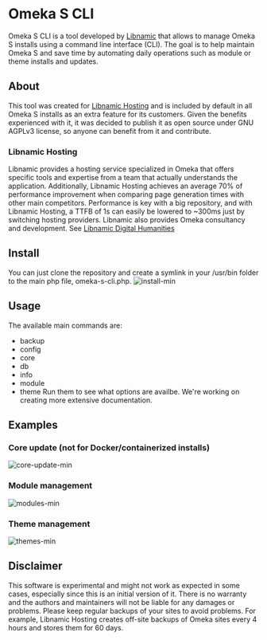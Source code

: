 # Omeka S CLI
Omeka S CLI is a tool developed by [Libnamic](https://libnamic.com/?utm_source=omeka-s-cli-repo) that allows to manage Omeka S installs using a command line interface (CLI). The goal is to help maintain Omeka S and save time by automating daily operations such as module or theme installs and updates.
## About
This tool was created for [Libnamic Hosting](https://hosting.libnamic.com/?utm_source=omeka-s-cli-repo) and is included by default in all Omeka S installs as an extra feature for its customers. Given the benefits experienced with it, it was decided to publish it as open source under GNU AGPLv3 license, so anyone can benefit from it and contribute.
### Libnamic Hosting
Libnamic provides a hosting service specialized in Omeka that offers specific tools and expertise from a team that actually understands the application. Additionally, Libnamic Hosting achieves an average 70% of performance improvement when comparing page generation times with other main competitors. Performance is key with a big repository, and with Libnamic Hosting, a TTFB of 1s can easily be lowered to ~300ms just by switching hosting providers. Libnamic also provides Omeka consultancy and development. See [Libnamic Digital Humanities](https://digitalhumanities.libnamic.com/?utm_source=omeka-s-cli-repo)

## Install
You can just clone the repository and create a symlink in your /usr/bin folder to the main php file, omeka-s-cli.php.
![install-min](https://github.com/Libnamic/omeka-s-cli/assets/1238543/e2339bc6-5e98-4c9f-871a-73b02a60c6b0)

## Usage
The available main commands are:
- backup
- config
- core
- db
- info
- module
- theme
Run them to see what options are availbe. We're working on creating more extensive documentation.

## Examples
### Core update (not for Docker/containerized installs)
![core-update-min](https://github.com/Libnamic/omeka-s-cli/assets/1238543/3a55d835-d1e9-4167-a07a-f827044392c0)
### Module management
![modules-min](https://github.com/Libnamic/omeka-s-cli/assets/1238543/0b695679-fcc9-49a1-9fd0-8068cdabe929)
### Theme management
![themes-min](https://github.com/Libnamic/omeka-s-cli/assets/1238543/ac9ba8f6-375c-419d-bce5-39c1a1fa34b2)

## Disclaimer
This software is experimental and might not work as expected in some cases, especially since this is an initial version of it. There is no warranty and the authors and maintainers will not be liable for any damages or problems. Please keep regular backups of your sites to avoid problems. For example, Libnamic Hosting creates off-site backups of Omeka sites every 4 hours and stores them for 60 days.
